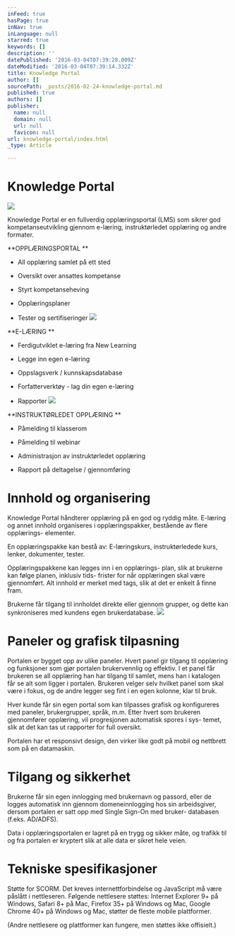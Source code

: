 ```yaml
---
inFeed: true
hasPage: true
inNav: true
inLanguage: null
starred: true
keywords: []
description: ''
datePublished: '2016-03-04T07:39:28.009Z'
dateModified: '2016-03-04T07:39:14.332Z'
title: Knowledge Portal
author: []
sourcePath: _posts/2016-02-24-knowledge-portal.md
published: true
authors: []
publisher:
  name: null
  domain: null
  url: null
  favicon: null
url: knowledge-portal/index.html
_type: Article

---
```

# Knowledge Portal
![](https://s3-us-west-2.amazonaws.com/the-grid-img/p/1e6255e057239e9234a03933146f4d84dd05302b.png)

Knowledge Portal er en fullverdig opplæringsportal (LMS) som sikrer
god kompetanseutvikling gjennom e-læring, instruktørledet opplæring
og andre formater.

**OPPLÆRINGSPORTAL
**

- All opplæring samlet på ett sted

- Oversikt over ansattes kompetanse

- Styrt kompetanseheving

- Opplæringsplaner

- Tester og sertifiseringer  ![](https://s3-us-west-2.amazonaws.com/the-grid-img/p/4de5dad4bedddc0b20d5e5762ed1fa6528cc085d.png)

**E-LÆRING
**

- Ferdigutviklet e-læring fra New Learning

- Legge inn egen e-læring 

- Oppslagsverk / kunnskapsdatabase 

- Forfatterverktøy - lag din egen e-læring  

- Rapporter
![](https://s3-us-west-2.amazonaws.com/the-grid-img/p/757eb2f78cef713c0ce2037093e0f801d14991da.png)

**INSTRUKTØRLEDET OPPLÆRING
**

- Påmelding til klasserom 

- Påmelding til webinar

- Administrasjon av instruktørledet opplæring

- Rapport på deltagelse / gjennomføring

# Innhold og organisering

Knowledge Portal håndterer opplæring på en god og
ryddig måte. E-læring og annet innhold organiseres i
opplæringspakker, bestående av flere opplærings-
elementer.

En opplæringspakke kan bestå av: E-læringskurs, instruktørledede kurs, lenker, dokumenter, tester.

Opplæringspakkene kan legges inn i en opplærings-
plan, slik at brukerne kan følge planen, inklusiv tids-
frister for når opplæringen skal være gjennomført.
Alt innhold er merket med tags, slik at det er enkelt å
finne fram.

Brukerne får tilgang til innholdet direkte eller gjennom
grupper, og dette kan synkroniseres med kundens
egen brukerdatabase.
![](https://s3-us-west-2.amazonaws.com/the-grid-img/p/88c5c70a9e0e80c67ede46a1f8d1fea93f0bae17.png)

# Paneler og grafisk tilpasning

Portalen er bygget opp av ulike paneler. Hvert panel
gir tilgang til opplæring og funksjoner som gjør
portalen brukervennlig og effektiv. I et panel får
brukeren se all opplæring han har tilgang til samlet,
mens han i katalogen får se alt som ligger i portalen.
Brukeren velger selv hvilket panel som skal være i
fokus, og de andre legger seg fint i en egen kolonne,
klar til bruk.

Hver kunde får sin egen portal som kan tilpasses
grafisk og konfigureres med paneler, brukergrupper,
språk, m.m. Etter hvert som brukeren gjennomfører
opplæring, vil progresjonen automatisk spores i sys-
temet, slik at det kan tas ut rapporter for full oversikt.

Portalen har et responsivt design, den virker like godt
på mobil og nettbrett som på en datamaskin.

# Tilgang og sikkerhet

Brukerne får sin egen innlogging med brukernavn og
passord, eller de logges automatisk inn gjennom
domeneinnlogging hos sin arbeidsgiver, dersom
portalen er satt opp med Single Sign-On med bruker-
databasen (f.eks. AD/ADFS).

Data i opplæringsportalen er lagret på en trygg og
sikker måte, og trafikk til og fra portalen er kryptert
slik at alle data er sikret hele veien.

# Tekniske spesifikasjoner

Støtte for SCORM. Det kreves internettforbindelse
og JavaScript må være påslått i nettleseren.
Følgende nettlesere støttes: Internet Explorer 9+ på Windows, Safari 8+ på Mac, Firefox 35+ på Windows og Mac, Google Chrome 40+ på Windows og Mac, støtter de fleste mobile plattformer.

(Andre nettlesere og plattformer kan fungere,
men støttes ikke offisielt.)